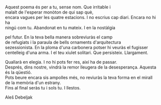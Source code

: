 Aquest poema és per a tu, sense nom. Que irritable i  
malalt de l'esperar monòton de qui sap què,  
encara vagues per les quatre estacions. I no escrius cap diari. Encara no hi ha  
ningú com tu. Abandonat en tu mateix. I en la nostàlgia  
  
pel futur. En la teva bella manera sobreviuràs el camp  
de refugiats i la paraula de bells ornaments d'arquitectura  
sezessionista. En la ploma d'una carbonera potser hi veuràs el fugisser  
centelleig d'una arma. I el teu xiulet solitari. Que persisteix. Llargament.  
  
Quallarà en elegia. I no hi pots fer res, així ha de passar.  
Després, dins nostre, vindrà la remor lleugera de la desesperança. Aquesta és la qüestió.  
Pots beure encara sis ampolles més, no reviuràs la teva forma en el mirall de la memòria d'un estrany.  
Fins al final seràs tu i sols tu. I llestos.  
  
Aleš Debeljak  
